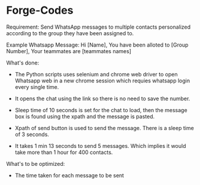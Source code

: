 # Forge-Codes

Requirement: Send WhatsApp messages to multiple contacts personalized according to the group they have been assigned to.

Example Whatsapp Message:
Hi [Name],
You have been alloted to [Group Number],
Your teammates are [teammates names]

What's done:
- The Python scripts uses selenium and chrome web driver to open Whatsapp web in a new chrome session which requies whatsapp login every single time.
- It opens the chat using the link so there is no need to save the number. 
- Sleep time of 10 seconds is set for the chat to load, then the message box is found using the xpath and the message is pasted. 
- Xpath of send button is used to send the message. There is a sleep time of 3 seconds.

- It takes 1 min 13 seconds to send 5 messages. Which implies it would take more than 1 hour for 400 contacts. 

What's to be optimized:
- The time taken for each message to be sent
